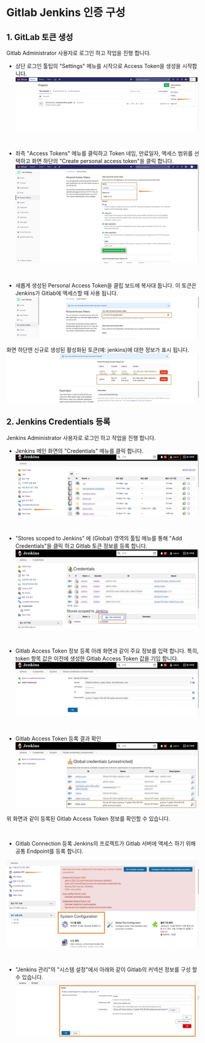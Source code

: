 # Gitlab Jenkins 인증 구성

## 1. GitLab 토큰 생성

Gitlab Administrator 사용자로 로그인 하고 작업을 진행 합니다.

- 상단 로그인 툴팁의 "Settings" 메뉴를 시작으로 Access Token을 생성을 시작합니다.
![Screenshot](../img/gitlab-01.png)

<br/>

- 좌측 "Access Tokens" 메뉴를 클릭하고 Token 네임, 만료일자, 액세스 범위를 선택하고 화면 하단의 "Create personal access token"을 클릭 합니다.
![Screenshot](../img/gitlab-02.png)

<br/>

- 새롭게 생성된 Personal Access Token을 클립 보드에 복사대 둡니다. 이 토큰은 Jenkins가 Gitlab에 액세스할 때 사용 됩니다.
![Screenshot](../img/gitlab-03.png)

화면 하단엔 신규로 생성된 활성화된 토큰(예: jenkins)에 대한 정보가 표시 됩니다.
![Screenshot](../img/gitlab-04.png)

## 2. Jenkins Credentials 등록

Jenkins Administrator 사용자로 로그인 하고 작업을 진행 합니다.

- Jenkins 메인 화면의 "Credentials" 메뉴를 클릭 합니다.
![jenkins-config](../img/jenkins-01.png)

<br/>

- "Stores scoped to Jenkins" 에 (Global) 영역의 툴팁 메뉴를 통해 "Add Credentials"을 클릭 하고 Gitlab 토큰 정보를 등록 합니다.
![jenkins-config](../img/jenkins-02.png)

<br/>

- Gitlab Access Token 정보 등록
아래 화면과 같이 주요 정보를 입력 합니다. 특히, token 항목 값은 이전에 생성한 Gitlab Access Token 값을 기입 합니다.
![jenkins-config](../img/jenkins-03.png)

<br/>

- Gitlab Access Token 등록 결과 확인
![jenkins-config](../img/jenkins-04.png)

위 화면과 같이 등록된 Gitlab Access Token 정보를 확인할 수 있습니다.

<br/>

- Gitlab Connection 등록
Jenkins의 프로젝트가 Gitlab 서버에 액세스 하기 위해 공통 Endpoint를 등록 합니다.

![jenkins-config](../img/jenkins-05.png)

<br/>

- "Jenkins 관리"의 "시스템 설정"에서 아래와 같이 Gitlab의 커넥션 정보를 구성 할 수 있습니다.
![jenkins-config](../img/jenkins-06.png)

